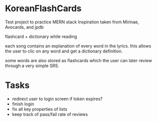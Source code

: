# KoreanFlashCards
Test project to practice MERN stack
Inspiration taken from Mirinae, Avocards, and jpdb


flashcard + dictionary while reading

each song contains an explanation of every word in the lyrics.
this allows the user to clic on any word and get a dictionary definition.

some words are also stored as flashcards which the user can later review through a very simple SRS.



# Tasks
<ul>
<li>redirect user to login screen if token expires?</li>
<li>finish login</li>
<li>fix all key properties of lists</li>
<li>keep track of pass/fail rate of reviews</li>
</ul>